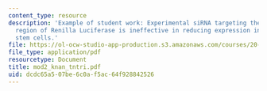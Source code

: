 ```yaml
---
content_type: resource
description: 'Example of student work: Experimental siRNA targeting the 469-624bp
  region of Renilla Luciferase is ineffective in reducing expression in mouse embryonic
  stem cells.'
file: https://ol-ocw-studio-app-production.s3.amazonaws.com/courses/20-109-laboratory-fundamentals-in-biological-engineering-fall-2007/dcdc65a507be6c0af5ac64f928842526_mod2_knan_tntri.pdf
file_type: application/pdf
resourcetype: Document
title: mod2_knan_tntri.pdf
uid: dcdc65a5-07be-6c0a-f5ac-64f928842526
---
```


